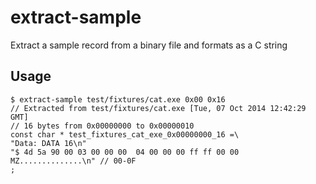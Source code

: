 extract-sample
==============

Extract a sample record from a binary file and formats as a C string


## Usage

````
$ extract-sample test/fixtures/cat.exe 0x00 0x16
// Extracted from test/fixtures/cat.exe [Tue, 07 Oct 2014 12:42:29 GMT]
// 16 bytes from 0x00000000 to 0x00000010
const char * test_fixtures_cat_exe_0x00000000_16 =\
"Data: DATA 16\n"
"$ 4d 5a 90 00 03 00 00 00  04 00 00 00 ff ff 00 00  MZ..............\n" // 00-0F
;

````
